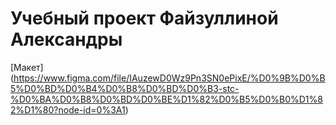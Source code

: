# Учебный проект Файзуллиной Александры

[Макет] (https://www.figma.com/file/IAuzewD0Wz9Pn3SN0ePixE/%D0%9B%D0%B5%D0%BD%D0%B4%D0%B8%D0%BD%D0%B3-stc-%D0%BA%D0%B8%D0%BD%D0%BE%D1%82%D0%B5%D0%B0%D1%82%D1%80?node-id=0%3A1)